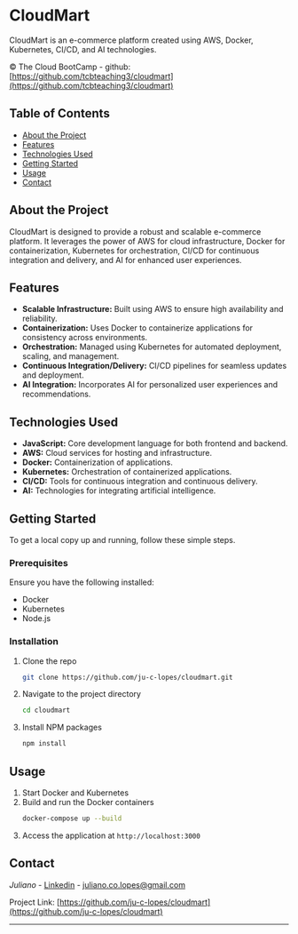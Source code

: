 # CloudMart

CloudMart is an e-commerce platform created using AWS, Docker, Kubernetes, CI/CD, and AI technologies.

&copy; The Cloud BootCamp - github: [https://github.com/tcbteaching3/cloudmart](https://github.com/tcbteaching3/cloudmart)

## Table of Contents

- [About the Project](#about-the-project)
- [Features](#features)
- [Technologies Used](#technologies-used)
- [Getting Started](#getting-started)
- [Usage](#usage)
- [Contact](#contact)

## About the Project

CloudMart is designed to provide a robust and scalable e-commerce platform. It leverages the power of AWS for cloud infrastructure, Docker for containerization, Kubernetes for orchestration, CI/CD for continuous integration and delivery, and AI for enhanced user experiences.

## Features

- **Scalable Infrastructure:** Built using AWS to ensure high availability and reliability.
- **Containerization:** Uses Docker to containerize applications for consistency across environments.
- **Orchestration:** Managed using Kubernetes for automated deployment, scaling, and management.
- **Continuous Integration/Delivery:** CI/CD pipelines for seamless updates and deployment.
- **AI Integration:** Incorporates AI for personalized user experiences and recommendations.

## Technologies Used

- **JavaScript:** Core development language for both frontend and backend.
- **AWS:** Cloud services for hosting and infrastructure.
- **Docker:** Containerization of applications.
- **Kubernetes:** Orchestration of containerized applications.
- **CI/CD:** Tools for continuous integration and continuous delivery.
- **AI:** Technologies for integrating artificial intelligence.

## Getting Started

To get a local copy up and running, follow these simple steps.

### Prerequisites

Ensure you have the following installed:
- Docker
- Kubernetes
- Node.js

### Installation

1. Clone the repo
   ```sh
   git clone https://github.com/ju-c-lopes/cloudmart.git
   ```
2. Navigate to the project directory
   ```sh
   cd cloudmart
   ```
3. Install NPM packages
   ```sh
   npm install
   ```

## Usage

1. Start Docker and Kubernetes
2. Build and run the Docker containers
   ```sh
   docker-compose up --build
   ```
3. Access the application at `http://localhost:3000`

## Contact

_Juliano_ - [Linkedin](https://www.linkedin.com/in/juliano-lopes-votorantim-sp/) - juliano.co.lopes@gmail.com

Project Link: [https://github.com/ju-c-lopes/cloudmart](https://github.com/ju-c-lopes/cloudmart)

---
